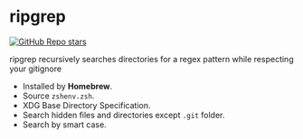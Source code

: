 # ripgrep

[![GitHub Repo stars](https://img.shields.io/github/stars/BurntSushi/ripgrep?style=social)](https://github.com/BurntSushi/ripgrep)

ripgrep recursively searches directories for a regex pattern while respecting your gitignore

- Installed by **Homebrew**.
- Source `zshenv.zsh`.
- XDG Base Directory Specification.
- Search hidden files and directories except `.git` folder.
- Search by smart case.
